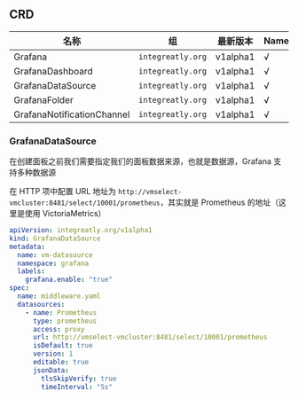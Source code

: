 ## CRD

| 名称           | 组                           | 最新版本 | NamespaceScoped |
| -------------- | ---------------------------- | -------- | --------------- |
| Grafana | `integreatly.org` | v1alpha1 | √              |
| GrafanaDashboard | `integreatly.org` | v1alpha1 | √              |
| GrafanaDataSource | `integreatly.org` | v1alpha1 | √              |
| GrafanaFolder | `integreatly.org` | v1alpha1 | √              |
| GrafanaNotificationChannel | `integreatly.org` | v1alpha1 | √ |

### GrafanaDataSource

在创建面板之前我们需要指定我们的面板数据来源，也就是数据源，Grafana 支持多种数据源

在 HTTP 项中配置 URL 地址为 `http://vmselect-vmcluster:8481/select/10001/prometheus`，其实就是 Prometheus 的地址（这里是使用 VictoriaMetrics）

```yaml
apiVersion: integreatly.org/v1alpha1
kind: GrafanaDataSource
metadata:
  name: vm-datasource
  namespace: grafana
  labels:
    grafana.enable: "true"
spec:
  name: middleware.yaml
  datasources:
    - name: Prometheus
      type: prometheus
      access: proxy
      url: http://vmselect-vmcluster:8481/select/10001/prometheus
      isDefault: true
      version: 1
      editable: true
      jsonData:
        tlsSkipVerify: true
        timeInterval: "5s"

```
